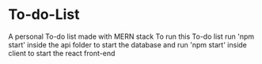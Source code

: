 # To-do-List
A personal To-do list made with MERN stack
To run this To-do list run 'npm start' inside the api folder to start the database and run 'npm start' inside client to start the react front-end
